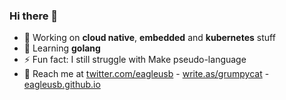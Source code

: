 ### Hi there 👋

<!--
**eagleusb/eagleusb** is a ✨ _special_ ✨ repository because its `README.md` (this file) appears on your GitHub profile.

Here are some ideas to get you started:

- 👯 I’m looking to collaborate on ...
- 🤔 I’m looking for help with ...
- 💬 Ask me about ...
- 📫 How to reach me: ...
- 😄 Pronouns: ...
- ⚡ Fun fact: ...
-->

- 🔭 Working on **cloud native**, **embedded** and **kubernetes** stuff
- 🌱 Learning **golang**
- ⚡ Fun fact: I still struggle with Make pseudo-language
- 💬 Reach me at [twitter.com/eagleusb](https://twitter.com/eagleusb) - [write.as/grumpycat](https://write.as/grumpycat/) - [eagleusb.github.io](https://eagleusb.github.io)
